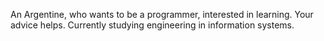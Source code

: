 An Argentine, who wants to be a programmer, interested in learning. Your advice helps.
Currently studying engineering in information systems.
